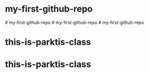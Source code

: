 # my-first-github-repo
#   m y - f i r s t - g i t h u b - r e p o  
 #   m y - f i r s t - g i t h u b - r e p o  
 # my-first-github-repo
# this-is-parktis-class
# this-is-parktis-class
